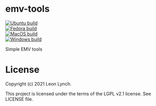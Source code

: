 emv-tools
=========

[![Ubuntu build](https://github.com/openemv/emv-tools/actions/workflows/ubuntu-build.yaml/badge.svg)](https://github.com/openemv/emv-tools/actions/workflows/ubuntu-build.yaml)<br/>
[![Fedora build](https://github.com/openemv/emv-tools/actions/workflows/fedora-build.yaml/badge.svg)](https://github.com/openemv/emv-tools/actions/workflows/fedora-build.yaml)<br/>
[![MacOS build](https://github.com/openemv/emv-tools/actions/workflows/macos-build.yaml/badge.svg)](https://github.com/openemv/emv-tools/actions/workflows/macos-build.yaml)<br/>
[![Windows build](https://github.com/openemv/emv-tools/actions/workflows/windows-build.yaml/badge.svg)](https://github.com/openemv/emv-tools/actions/workflows/windows-build.yaml)<br/>

Simple EMV tools

License
=======

Copyright (c) 2021 Leon Lynch.

This project is licensed under the terms of the LGPL v2.1 license. See LICENSE file.
